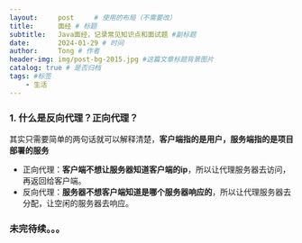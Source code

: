 ```yaml
---
layout:     post     # 使用的布局（不需要改）
title:      面经 # 标题 
subtitle:   Java面经，记录常见知识点和面试题 #副标题
date:       2024-01-29 # 时间
author:     Tong # 作者
header-img: img/post-bg-2015.jpg #这篇文章标题背景图片
catalog: true # 是否归档
tags: #标签
    - 生活
---
```


### 1. 什么是反向代理？正向代理？

其实只需要简单的两句话就可以解释清楚，**客户端指的是用户，服务端指的是项目部署的服务**

- 正向代理：**客户端不想让服务器知道客户端的ip**，所以让代理服务器去访问，再返回给客户端。
- 反向代理：**服务器不想客户端知道是哪个服务器响应的**，所以让代理服务器去分配，让空闲的服务器去响应。



### 未完待续。。。

